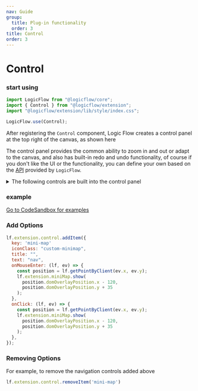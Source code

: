 ```yaml
---
nav: Guide
group:
  title: Plug-in functionality
  order: 3
title: Control
order: 3
---
```


# Control

### start using

```jsx | purex | pure
import LogicFlow from "@logicflow/core";
import { Control } from "@logicflow/extension";
import "@logicflow/extension/lib/style/index.css";

LogicFlow.use(Control);
```

After registering the `Control` component, Logic Flow creates a control panel at the top right of the canvas, as shown here

The control panel provides the common ability to zoom in and out or adapt to the canvas, and also has built-in redo and undo functionality, of course if you don't like the UI or the functionality, you can define your own based on the [API](/en-US/api) provided by `LogicFlow`.


<details>
  <summary>The following controls are built into the control panel</summary>
  <pre><code style="background-color: #282c34; color: #7ec798">
private controlItems: ControlItem[] = [
    {
      key: 'zoom-out',
      iconClass: 'lf-control-zoomOut',
      title: 'Reduced Flowchart',
      text: 'zoom-out',
      onClick: () => {
        this.lf.zoom(false);
      },
    },
    {
      key: 'zoom-in',
      iconClass: 'lf-control-zoomIn',
      title: 'Enlarge Flowchart',
      text: 'zoom in',
      onClick: () => {
        this.lf.zoom(true);
      },
    },
    {
      key: 'reset',
      iconClass: 'lf-control-fit',
      title: 'Restore the original size of the process',
      text: 'adaptive',
      onClick: () => {
        this.lf.resetZoom();
      },
    },
    {
      key: 'undo',
      iconClass: 'lf-control-undo',
      title: 'Go back to the previous step',
      text: 'back',
      onClick: () => {
        this.lf.undo();
      },
    },
    {
      key: 'redo',
      iconClass: 'lf-control-redo',
      title: 'Move to next step',
      text: 'next',
      onClick: () => {
        this.lf.redo();
      },
    },
  ];</code></pre>
</details>



### example

<a href="https://codesandbox.io/embed/intelligent-matsumoto-t1dc5?fontsize=14&hidenavigation=1&theme=dark&view=preview" target="_blank"> Go to CodeSandbox for examples</a>

### Add Options

```jsx | pure
lf.extension.control.addItem({
  key: 'mini-map'
  iconClass: "custom-minimap",
  title: "",
  text: "nav",
  onMouseEnter: (lf, ev) => {
    const position = lf.getPointByClient(ev.x, ev.y);
    lf.extension.miniMap.show(
      position.domOverlayPosition.x - 120,
      position.domOverlayPosition.y + 35
    );
  },
  onClick: (lf, ev) => {
    const position = lf.getPointByClient(ev.x, ev.y);
    lf.extension.miniMap.show(
      position.domOverlayPosition.x - 120,
      position.domOverlayPosition.y + 35
    );
  },
});
```
### Removing Options
For example, to remove the navigation controls added above
```jsx | pure
lf.extension.control.removeItem('mini-map')
```


